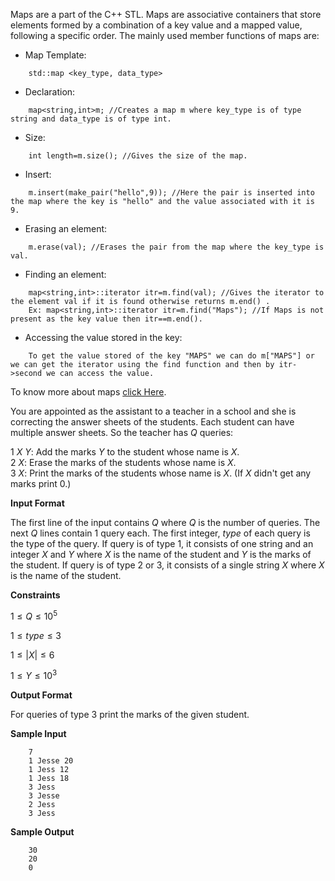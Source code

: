 Maps are a part of the C++ STL. Maps are associative containers that store elements formed by a combination of a key value and a mapped value, following a specific order. The mainly used member functions of maps are:

- Map Template:
```
    std::map <key_type, data_type>
```

- Declaration:
```
    map<string,int>m; //Creates a map m where key_type is of type string and data_type is of type int.
```

- Size:
```
    int length=m.size(); //Gives the size of the map.
```

- Insert:
```
    m.insert(make_pair("hello",9)); //Here the pair is inserted into the map where the key is "hello" and the value associated with it is 9.
```

- Erasing an element:
```
    m.erase(val); //Erases the pair from the map where the key_type is val.
```

- Finding an element:
```
    map<string,int>::iterator itr=m.find(val); //Gives the iterator to the element val if it is found otherwise returns m.end() .
    Ex: map<string,int>::iterator itr=m.find("Maps"); //If Maps is not present as the key value then itr==m.end().
```

- Accessing the value stored in the key:
```
    To get the value stored of the key "MAPS" we can do m["MAPS"] or we can get the iterator using the find function and then by itr->second we can access the value.
```

To know more about maps [click Here](https://cplusplus.com/reference/map/map).

You are appointed as the assistant to a teacher in a school and she is correcting the answer sheets of the students. Each student can have multiple answer sheets. So the teacher has $Q$ queries:

$1\ X\ Y$: Add the marks $Y$ to the student whose name is $X$.  
$2\ X$: Erase the marks of the students whose name is $X$.  
$3\ X$: Print the marks of the students whose name is $X$. (If $X$ didn't get any marks print $0$.)

**Input Format**

The first line of the input contains $Q$ where $Q$ is the number of queries. The next $Q$ lines contain $1$ query each. The first integer, $type$ of each query is the type of the query. If query is of type $1$, it consists of one string and an integer $X$ and $Y$ where $X$ is the name of the student and $Y$ is the marks of the student. If query is of type $2$ or $3$, it consists of a single string $X$ where $X$ is the name of the student.

**Constraints**

$1 \le Q \le 10^5$

$1 \le type \le 3$  

$1 \le |X| \le 6$  

$1 \le Y \le 10^3$

**Output Format**

For queries of type $3$ print the marks of the given student.

**Sample Input**
```
    7
    1 Jesse 20
    1 Jess 12
    1 Jess 18
    3 Jess
    3 Jesse
    2 Jess
    3 Jess
```

**Sample Output**
```
    30
    20
    0
```
